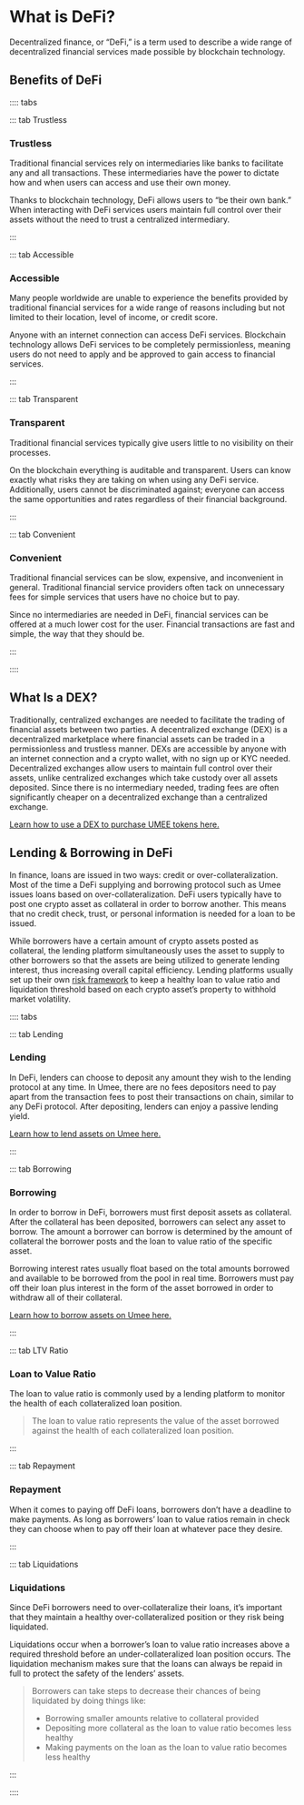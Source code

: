 # What is DeFi?

Decentralized finance, or “DeFi,” is a term used to describe a wide range of decentralized financial services made possible by blockchain technology.

## Benefits of DeFi

:::: tabs

::: tab Trustless

### Trustless

Traditional financial services rely on intermediaries like banks to facilitate any and all transactions. These intermediaries have the power to dictate how and when users can access and use their own money.

Thanks to blockchain technology, DeFi allows users to “be their own bank.” When interacting with DeFi services users maintain full control over their assets without the need to trust a centralized intermediary.

:::

::: tab Accessible

### Accessible

Many people worldwide are unable to experience the benefits provided by traditional financial services for a wide range of reasons including but not limited to their location, level of income, or credit score.

Anyone with an internet connection can access DeFi services. Blockchain technology allows DeFi services to be completely permissionless, meaning users do not need to apply and be approved to gain access to financial services.

:::

::: tab Transparent

### Transparent

Traditional financial services typically give users little to no visibility on their processes.

On the blockchain everything is auditable and transparent. Users can know exactly what risks they are taking on when using any DeFi service. Additionally, users cannot be discriminated against; everyone can access the same opportunities and rates regardless of their financial background.

:::

::: tab Convenient

### Convenient

Traditional financial services can be slow, expensive, and inconvenient in general. Traditional financial service providers often tack on unnecessary fees for simple services that users have no choice but to pay.&#x20;

Since no intermediaries are needed in DeFi, financial services can be offered at a much lower cost for the user. Financial transactions are fast and simple, the way that they should be.

:::

::::

## What Is a DEX?

Traditionally, centralized exchanges are needed to facilitate the trading of financial assets between two parties. A decentralized exchange (DEX) is a decentralized marketplace where financial assets can be traded in a permissionless and trustless manner. DEXs are accessible by anyone with an internet connection and a crypto wallet, with no sign up or KYC needed. Decentralized exchanges allow users to maintain full control over their assets, unlike centralized exchanges which take custody over all assets deposited. Since there is no intermediary needed, trading fees are often significantly cheaper on a decentralized exchange than a centralized exchange.

[Learn how to use a DEX to purchase UMEE tokens here.](/users/getting-started/funding-wallet.html#purchasing-umee-on-a-dex)

## Lending & Borrowing in DeFi

In finance, loans are issued in two ways: credit or over-collateralization. Most of the time a DeFi supplying and borrowing protocol such as Umee issues loans based on over-collateralization. DeFi users typically have to post one crypto asset as collateral in order to borrow another. This means that no credit check, trust, or personal information is needed for a loan to be issued.

While borrowers have a certain amount of crypto assets posted as collateral, the lending platform simultaneously uses the asset to supply to other borrowers so that the assets are being utilized to generate lending interest, thus increasing overall capital efficiency. Lending platforms usually set up their own [risk framework](../additional-information/asset-risk.md) to keep a healthy loan to value ratio and liquidation threshold based on each crypto asset’s property to withhold market volatility.

:::: tabs

::: tab Lending

### Lending

In DeFi, lenders can choose to deposit any amount they wish to the lending protocol at any time. In Umee, there are no fees depositors need to pay apart from the transaction fees to post their transactions on chain, similar to any DeFi protocol. After depositing, lenders can enjoy a passive lending yield.

[Learn how to lend assets on Umee here.](/users/using-the-web-app/supply-withdraw)

:::

::: tab Borrowing

### Borrowing

In order to borrow in DeFi, borrowers must first deposit assets as collateral. After the collateral has been deposited, borrowers can select any asset to borrow. The amount a borrower can borrow is determined by the amount of collateral the borrower posts and the loan to value ratio of the specific asset.

Borrowing interest rates usually float based on the total amounts borrowed and available to be borrowed from the pool in real time. Borrowers must pay off their loan plus interest in the form of the asset borrowed in order to withdraw all of their collateral.

[Learn how to borrow assets on Umee here.](/users/using-the-web-app/borrow-repay)

:::

::: tab LTV Ratio

### Loan to Value Ratio

The loan to value ratio is commonly used by a lending platform to monitor the health of each collateralized loan position.

> The loan to value ratio represents the value of the asset borrowed against the health of each collateralized loan position.

:::

::: tab Repayment

### Repayment

When it comes to paying off DeFi loans, borrowers don’t have a deadline to make payments. As long as borrowers’ loan to value ratios remain in check they can choose when to pay off their loan at whatever pace they desire.

::: 

::: tab Liquidations

### Liquidations

Since DeFi borrowers need to over-collateralize their loans, it’s important that they maintain a healthy over-collateralized position or they risk being liquidated.

Liquidations occur when a borrower’s loan to value ratio increases above a required threshold before an under-collateralized loan position occurs. The liquidation mechanism makes sure that the loans can always be repaid in full to protect the safety of the lenders’ assets.

> Borrowers can take steps to decrease their chances of being liquidated by doing things like:
>
> * Borrowing smaller amounts relative to collateral provided
> * Depositing more collateral as the loan to value ratio becomes less healthy
> * Making payments on the loan as the loan to value ratio becomes less healthy

:::

::::